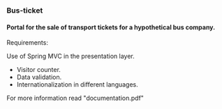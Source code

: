 ### Bus-ticket
#### Portal for the sale of transport tickets for a hypothetical bus company.

Requirements:

Use of Spring MVC in the presentation layer.
* Visitor counter.
* Data validation.
* Internationalization in different languages.

For more information read "documentation.pdf"
